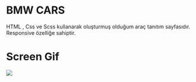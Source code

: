 # BMW CARS
 HTML , Css ve Scss kullanarak oluşturmuş olduğum araç tanıtım sayfasıdır. Responsive özelliğe sahiptir.

# Screen Gif
![](bmw-car.gif)
 

